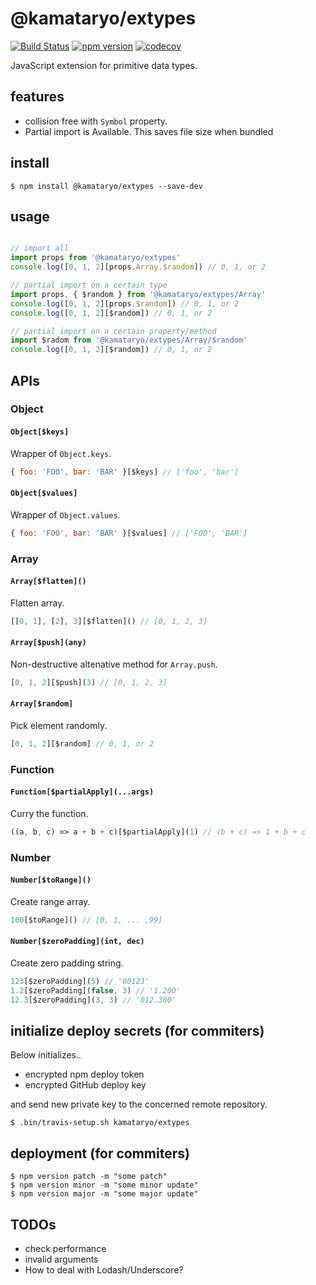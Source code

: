 # @kamataryo/extypes

[![Build Status](https://travis-ci.org/kamataryo/extypes.svg?branch=master)](https://travis-ci.org/kamataryo/extypes)
[![npm version](https://badge.fury.io/js/%40kamataryo%2Fextypes.svg)](https://badge.fury.io/js/%40kamataryo%2Fextypes)
[![codecov](https://codecov.io/gh/kamataryo/extypes/branch/master/graph/badge.svg)](https://codecov.io/gh/kamataryo/extypes)


JavaScript extension for primitive data types.

## features

- collision free with `Symbol` property.
- Partial import is Available. This saves file size when bundled

## install

```shell
$ npm install @kamataryo/extypes --save-dev
```

## usage

```javascript

// import all
import props from '@kamataryo/extypes'
console.log([0, 1, 2][props.Array.$random]) // 0, 1, or 2

// partial import on a certain type
import props, { $random } from '@kamataryo/extypes/Array'
console.log([0, 1, 2][props.$random]) // 0, 1, or 2
console.log([0, 1, 2][$random]) // 0, 1, or 2

// partial import on a certain property/method
import $radom from '@kamataryo/extypes/Array/$random'
console.log([0, 1, 2][$random]) // 0, 1, or 2
```

## APIs

### Object

#### `Object[$keys]`

Wrapper of `Object.keys`.

```javascript
{ foo: 'FOO', bar: 'BAR' }[$keys] // ['foo', 'bar']
```

#### `Object[$values]`

Wrapper of `Object.values`.

```javascript
{ foo: 'FOO', bar: 'BAR' }[$values] // ['FOO', 'BAR']
```

### Array

####  `Array[$flatten]()`

Flatten array.

```javascript
[[0, 1], [2], 3][$flatten]() // [0, 1, 2, 3]
```

#### `Array[$push](any)`

Non-destructive altenative method for `Array.push`.

```javascript
[0, 1, 2][$push](3) // [0, 1, 2, 3]
```

#### `Array[$random]`

Pick element randomly.

```javascript
[0, 1, 2][$random] // 0, 1, or 2
```

### Function

#### `Function[$partialApply](...args)`

Curry the function.

```javascript
((a, b, c) => a + b + c)[$partialApply](1) // (b + c) => 1 + b + c
```

### Number

#### `Number[$toRange]()`

Create range array.

```javascript
100[$toRange]() // [0, 1, ... ,99]
```

#### `Number[$zeroPadding](int, dec)`

Create zero padding string.

```javascript
123[$zeroPadding](5) // '00123'
1.2[$zeroPadding](false, 3) // '1.200'
12.3[$zeroPadding](3, 3) // '012.300'
```

## initialize deploy secrets (for commiters)

Below initializes..

- encrypted npm deploy token
- encrypted GitHub deploy key

and send new private key to the concerned remote repository.

```shell
$ .bin/travis-setup.sh kamataryo/extypes
```

## deployment (for commiters)

```shell
$ npm version patch -m "some patch"
$ npm version minor -m "some minor update"
$ npm version major -m "some major update"
```

## TODOs

- check performance
- invalid arguments
- How to deal with Lodash/Underscore?
